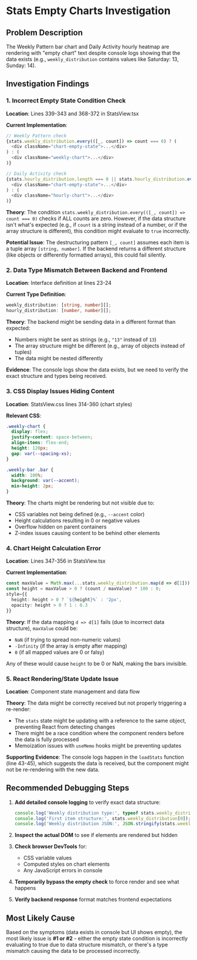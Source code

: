 # Stats Empty Charts Investigation

## Problem Description
The Weekly Pattern bar chart and Daily Activity hourly heatmap are rendering with "empty chart" text despite console logs showing that the data exists (e.g., `weekly_distribution` contains values like Saturday: 13, Sunday: 14).

## Investigation Findings

### 1. **Incorrect Empty State Condition Check**

**Location**: Lines 339-343 and 368-372 in StatsView.tsx

**Current Implementation**:
```typescript
// Weekly Pattern check
{stats.weekly_distribution.every(([_, count]) => count === 0) ? (
  <div className="chart-empty-state">...</div>
) : (
  <div className="weekly-chart">...</div>
)}

// Daily Activity check
{stats.hourly_distribution.length === 0 || stats.hourly_distribution.every(([_, count]) => count === 0) ? (
  <div className="chart-empty-state">...</div>
) : (
  <div className="hourly-chart">...</div>
)}
```

**Theory**: The condition `stats.weekly_distribution.every(([_, count]) => count === 0)` checks if ALL counts are zero. However, if the data structure isn't what's expected (e.g., if `count` is a string instead of a number, or if the array structure is different), this condition might evaluate to `true` incorrectly.

**Potential Issue**: The destructuring pattern `[_, count]` assumes each item is a tuple array `[string, number]`. If the backend returns a different structure (like objects or differently formatted arrays), this could fail silently.

### 2. **Data Type Mismatch Between Backend and Frontend**

**Location**: Interface definition at lines 23-24

**Current Type Definition**:
```typescript
weekly_distribution: [string, number][];
hourly_distribution: [number, number][];
```

**Theory**: The backend might be sending data in a different format than expected:
- Numbers might be sent as strings (e.g., `"13"` instead of `13`)
- The array structure might be different (e.g., array of objects instead of tuples)
- The data might be nested differently

**Evidence**: The console logs show the data exists, but we need to verify the exact structure and types being received.

### 3. **CSS Display Issues Hiding Content**

**Location**: StatsView.css lines 314-360 (chart styles)

**Relevant CSS**:
```css
.weekly-chart {
  display: flex;
  justify-content: space-between;
  align-items: flex-end;
  height: 120px;
  gap: var(--spacing-xs);
}

.weekly-bar .bar {
  width: 100%;
  background: var(--accent);
  min-height: 2px;
}
```

**Theory**: The charts might be rendering but not visible due to:
- CSS variables not being defined (e.g., `--accent` color)
- Height calculations resulting in 0 or negative values
- Overflow hidden on parent containers
- Z-index issues causing content to be behind other elements

### 4. **Chart Height Calculation Error**

**Location**: Lines 347-356 in StatsView.tsx

**Current Implementation**:
```typescript
const maxValue = Math.max(...stats.weekly_distribution.map(d => d[1]));
const height = maxValue > 0 ? (count / maxValue) * 100 : 0;
style={{ 
  height: height > 0 ? `${height}%` : '2px',
  opacity: height > 0 ? 1 : 0.3
}}
```

**Theory**: If the data mapping `d => d[1]` fails (due to incorrect data structure), `maxValue` could be:
- `NaN` (if trying to spread non-numeric values)
- `-Infinity` (if the array is empty after mapping)
- `0` (if all mapped values are 0 or falsy)

Any of these would cause `height` to be 0 or NaN, making the bars invisible.

### 5. **React Rendering/State Update Issue**

**Location**: Component state management and data flow

**Theory**: The data might be correctly received but not properly triggering a re-render:
- The `stats` state might be updating with a reference to the same object, preventing React from detecting changes
- There might be a race condition where the component renders before the data is fully processed
- Memoization issues with `useMemo` hooks might be preventing updates

**Supporting Evidence**: The console logs happen in the `loadStats` function (line 43-45), which suggests the data is received, but the component might not be re-rendering with the new data.

## Recommended Debugging Steps

1. **Add detailed console logging** to verify exact data structure:
   ```typescript
   console.log('Weekly distribution type:', typeof stats.weekly_distribution);
   console.log('First item structure:', stats.weekly_distribution[0]);
   console.log('Weekly distribution JSON:', JSON.stringify(stats.weekly_distribution));
   ```

2. **Inspect the actual DOM** to see if elements are rendered but hidden

3. **Check browser DevTools** for:
   - CSS variable values
   - Computed styles on chart elements
   - Any JavaScript errors in console

4. **Temporarily bypass the empty check** to force render and see what happens

5. **Verify backend response** format matches frontend expectations

## Most Likely Cause

Based on the symptoms (data exists in console but UI shows empty), the most likely issue is **#1 or #2** - either the empty state condition is incorrectly evaluating to true due to data structure mismatch, or there's a type mismatch causing the data to be processed incorrectly.